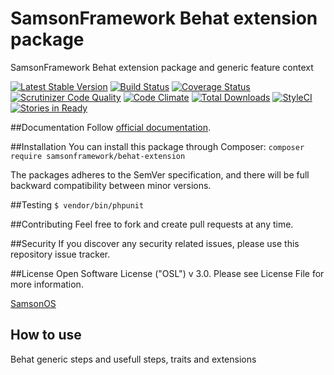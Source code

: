 # SamsonFramework Behat extension package
 
SamsonFramework Behat extension package and generic feature context

[![Latest Stable Version](https://poser.pugx.org/samsonframework/behat-extension/v/stable.svg)](https://packagist.org/packages/samsonframework/behat-extension)
[![Build Status](https://scrutinizer-ci.com/g/samsonframework/behat-extension/badges/build.png?b=master)](https://scrutinizer-ci.com/g/samsonframework/behat-extension/build-status/master)
[![Coverage Status](https://coveralls.io/repos/github/samsonframework/behat-extension/badge.svg?branch=master)](https://coveralls.io/github/samsonframework/behat-extension?branch=master)
[![Scrutinizer Code Quality](https://scrutinizer-ci.com/g/samsonframework/behat-extension/badges/quality-score.png?b=master)](https://scrutinizer-ci.com/g/samsonframework/behat-extension/?branch=master)
[![Code Climate](https://codeclimate.com/github/samsonframework/behat-extension/badges/gpa.svg)](https://codeclimate.com/github/samsonframework/behat-extension)
[![Total Downloads](https://poser.pugx.org/samsonframework/behat-extension/downloads.svg)](https://packagist.org/packages/samsonframework/behat-extension)
[![StyleCI](https://styleci.io/repos/67337167/shield)](https://styleci.io/repos/67337167)
[![Stories in Ready](https://badge.waffle.io/samsonframework/behat-extension.png?label=ready&title=Ready)](https://waffle.io/samsonframework/behat-extension)

##Documentation
Follow [official documentation](http://github.com/samsonframework/behat-extension/blob/master/docs/Index.md).

##Installation
You can install this package through Composer:
```composer require samsonframework/behat-extension```

The packages adheres to the SemVer specification, and there will be full backward compatibility between minor versions.

##Testing
```$ vendor/bin/phpunit```

##Contributing
Feel free to fork and create pull requests at any time.

##Security
If you discover any security related issues, please use this repository issue tracker.

##License
Open Software License ("OSL") v 3.0. Please see License File for more information.

[SamsonOS](http://samsonos.com)


## How to use
Behat generic steps and usefull steps, traits and extensions
